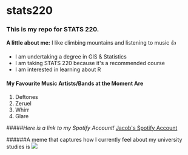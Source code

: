 # stats220

### This is my repo for STATS 220.

**A little about me:** I like climbing mountains and listening to music 👍

- I am undertaking a degree in GIS & Statistics
- I am taking STATS 220 because it's a recommended course  
- I am interested in learning about R

  
#### My Favourite Music Artists/Bands at the Moment Are

1. Deftones
2. Zeruel
3. Whirr
4. Glare

#####*Here is a link to my Spotify Account!*
[Jacob's Spotify Account](https://open.spotify.com/user/tt6312?si=e4bd163d42b247ae)


######A meme that captures how I currently feel about my university studies is ![](https://gifdb.com/images/high/guys-am-out-kermit-falling-off-building-ijaz2f2i7100uoqd.gif)
